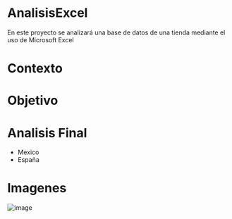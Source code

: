 # AnalisisExcel
En este proyecto se analizará una base de datos de una tienda mediante el uso de Microsoft Excel
# Contexto
# Objetivo
# Analisis Final
- Mexico
- España
# Imagenes
![image](https://github.com/user-attachments/assets/65e9392e-c3f0-4148-ab76-1176df55e91b)
